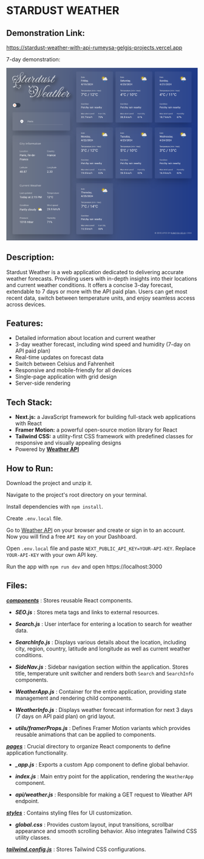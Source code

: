 # STARDUST WEATHER

## Demonstration Link:
https://stardust-weather-with-api-rumeysa-gelgis-projects.vercel.app

7-day demonstration:

<img src="https://github.com/rumeysagelgi/stardust_weather_with_api/blob/main/screenshots/Firefox_Screenshot_2024-04-19T11-20-00.632Z.png" alt="7-day-screenshot" width="600"/>


## Description:
Stardust Weather is a web application dedicated to delivering accurate weather forecasts. Providing users with in-depth insights into their locations and current weather conditions. It offers a concise 3-day forecast, extendable to 7 days or more with the API paid plan. Users can get most recent data, switch between temperature units, and enjoy seamless access across devices.

## Features:
- Detailed information about location and current weather
- 3-day weather forecast, including wind speed and humidity (7-day on API paid plan)
- Real-time updates on forecast data
- Switch between Celsius and Fahrenheit
- Responsive and mobile-friendly for all devices
- Single-page application with grid design
- Server-side rendering

## Tech Stack:
- **Next.js:** a JavaScript framework for building full-stack web applications with React
- **Framer Motion:** a powerful open-source motion library for React
- **Tailwind CSS:** a utility-first CSS framework with predefined classes for responsive and visually appealing designs
- Powered by **<a href="https://www.weatherapi.com/" target="_blank">Weather API</a>**

## How to Run:
Download the project and unzip it. 

Navigate to the project's root directory on your terminal.

Install dependencies with `npm install`.

Create `.env.local` file.

Go to <a href="https://www.weatherapi.com/" target="_blank">Weather API</a> on your browser and create or sign in to an account. Now you will find a free `API Key` on your Dashboard.

Open `.env.local` file and paste `NEXT_PUBLIC_API_KEY=YOUR-API-KEY`. Replace `YOUR-API-KEY` with your own API key.

Run the app with `npm run dev` and open https://localhost:3000

## Files:
<ins>***components***</ins> : Stores reusable React components.
  
- ***SEO.js*** : Stores meta tags and links to external resources.

- ***Search.js*** : User interface for entering a location to search for weather data.

- ***SearchInfo.js*** : Displays various details about the location, including city, region, country, latitude and longitude as well as current weather conditions.

- ***SideNav.js*** : Sidebar navigation section within the application. Stores title, temperature unit switcher and renders both `Search` and `SearchInfo` components.

- ***WeatherApp.js*** : Container for the entire application, providing state management and rendering child components.

- ***WeatherInfo.js*** : Displays weather forecast information for next 3 days (7 days on API paid plan) on grid layout.

- ***utils/framerProps.js*** : Defines Framer Motion variants which provides reusable animations that can be applied to components.

<ins>***pages***</ins> : Crucial directory to organize React components to define application functionality.

- ***_app.js*** : Exports a custom App component to define global behavior.

- ***index.js*** : Main entry point for the application, rendering the `WeatherApp` component.

- ***api/weather.js*** : Responsible for making a GET request to Weather API endpoint.

<ins>***styles***</ins> : Contains styling files for UI customization.

- ***global.css*** : Provides custom layout, input transitions, scrollbar appearance and smooth scrolling behavior. Also integrates Tailwind CSS utility classes.

<ins>***tailwind.config.js***</ins> : Stores Tailwind CSS configurations.
